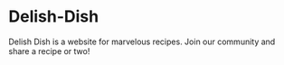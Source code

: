 # Delish-Dish
Delish Dish is a website for marvelous recipes. Join our community and share a recipe or two!
